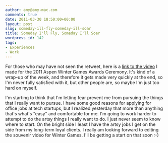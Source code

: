 ```yaml
---
author: amy@amy-mac.com
comments: true
date: 2011-03-30 18:50:00+00:00
layout: post
slug: someday-ill-fly-someday-ill-soar
title: Someday I'll Fly, Someday I'll Soar
wordpress_id: 142
tags:
- Experiences
- Work
---
```


For those who may have not seen the retweet, here is a [link to the video](http://www.facebook.com/video/video.php?v=208574029169408&oid=152315315683&comments) I made for the 2011 Aspen Winter Games Awards Ceremony. It's kind of a wrap-up of the week, and therefore it gets made very quickly at the end, so I'm never fully satisfied with it, but other people are, so maybe I'm just too hard on myself.

I'm starting to think that I'm letting fear prevent me from pursuing the things that I really want to pursue. I have some good reasons for applying for office jobs at tech startups, but I realized yesterday that more than anything that's what's "easy" and comfortable for me. I'm going to work harder to attempt to do the artsy things I really want to do. I just never seem to know where to start. On the bright side I least I have the artsy jobs I get on the side from my long-term loyal clients. I really am looking forward to editing the souvenir video for Winter Games. I'll be getting a start on that soon :-)
